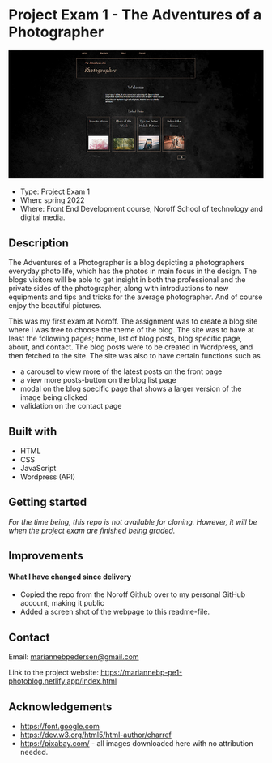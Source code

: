 # Project Exam 1 - The Adventures of a Photographer

![Screen shot of project](/images/Photo-blog-topless_edt1.jpg)

- Type: Project Exam 1
- When: spring 2022
- Where: Front End Development course, Noroff School of technology and digital media.

## Description

The Adventures of a Photographer is a blog depicting a photographers everyday photo life, which has the photos in main focus in the design. The blogs visitors will be able to get insight in both the professional and the private sides of the photographer, along with introductions to new equipments and tips and tricks for the average photographer. And of course enjoy the beautiful pictures.

This was my first exam at Noroff. The assignment was to create a blog site where I was free to choose the theme of the blog. The site was to have at least the following pages; home, list of blog posts, blog specific page, about, and contact. The blog posts were to be created in Wordpress, and then fetched to the site. The site was also to have certain functions such as

- a carousel to view more of the latest posts on the front page
- a view more posts-button on the blog list page
- modal on the blog specific page that shows a larger version of the image being clicked
- validation on the contact page

## Built with

- HTML
- CSS
- JavaScript
- Wordpress (API)

## Getting started

_For the time being, this repo is not available for cloning. However, it will be when the project exam are finished being graded._

## Improvements

#### What I have changed since delivery

- Copied the repo from the Noroff Github over to my personal GitHub account, making it public
- Added a screen shot of the webpage to this readme-file.

## Contact

Email:
mariannebpedersen@gmail.com

Link to the project website:
https://mariannebp-pe1-photoblog.netlify.app/index.html

## Acknowledgements

- https://font.google.com
- https://dev.w3.org/html5/html-author/charref
- https://pixabay.com/ - all images downloaded here with no attribution needed.
